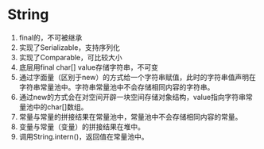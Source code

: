 <!--
 * @Author: ZhXZhao
 * @Date: 2022-01-04 13:51:00
 * @LastEditors: ZhXZhao
 * @LastEditTime: 2022-01-04 15:44:49
 * @Description: file content
-->
# String

1. final的，不可被继承
2. 实现了Serializable，支持序列化
3. 实现了Comparable，可比较大小
4. 底层用final char[] value存储字符串，不可变
5. 通过字面量（区别于new）的方式给一个字符串赋值，此时的字符串值声明在字符串常量池中。字符串常量池中不会存储相同内容的字符串。
6. 通过new的方式会在对空间开辟一块空间存储对象结构，value指向字符串常量池中的char[]数组。
7. 常量与常量的拼接结果在常量池中，常量池中不会存储相同内容的常量。
8. 变量与常量（变量）的拼接结果在堆中。
9. 调用String.intern()，返回值在常量池中。
